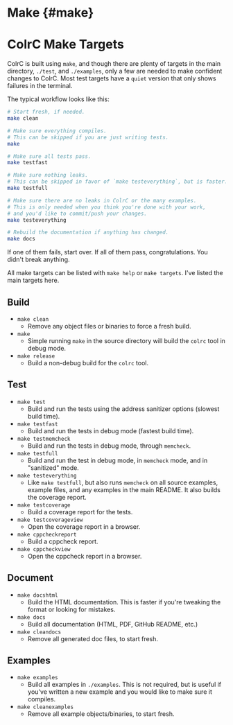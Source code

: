 # Make {#make}
# ColrC Make Targets

ColrC is built using `make`, and though there are plenty of targets in the
main directory, `./test`, and `./examples`, only a few are needed to make
confident changes to ColrC. Most test targets have a `quiet` version that
only shows failures in the terminal.

The typical workflow looks like this:
```bash
# Start fresh, if needed.
make clean

# Make sure everything compiles.
# This can be skipped if you are just writing tests.
make

# Make sure all tests pass.
make testfast

# Make sure nothing leaks.
# This can be skipped in favor of `make testeverything`, but is faster.
make testfull

# Make sure there are no leaks in ColrC or the many examples.
# This is only needed when you think you're done with your work,
# and you'd like to commit/push your changes.
make testeverything

# Rebuild the documentation if anything has changed.
make docs
```

If one of them fails, start over. If all of them pass, congratulations. You
didn't break anything.

All make targets can be listed with `make help` or `make targets`. I've listed
the main targets here.

## Build

- `make clean`
    - Remove any object files or binaries to force a fresh build.
- `make`
    - Simple running `make` in the source directory will build the `colrc`
    tool in debug mode.
- `make release`
    - Build a non-debug build for the `colrc` tool.

## Test

- `make test`
    - Build and run the tests using the address sanitizer options (slowest build time).
- `make testfast`
    - Build and run the tests in debug mode (fastest build time).
- `make testmemcheck`
    - Build and run the tests in debug mode, through `memcheck`.
- `make testfull`
    - Build and run the test in debug mode, in `memcheck` mode, and in "sanitized" mode.
- `make testeverything`
    - Like `make testfull`, but also runs `memcheck` on all source examples,
    example files, and any examples in the main README.
    It also builds the coverage report.
- `make testcoverage`
    - Build a coverage report for the tests.
- `make testcoverageview`
    - Open the coverage report in a browser.
- `make cppcheckreport`
    - Build a cppcheck report.
- `make cppcheckview`
    - Open the cppcheck report in a browser.

## Document

- `make docshtml`
    - Build the HTML documentation.
    This is faster if you're tweaking the format or looking for mistakes.
- `make docs`
    - Build all documentation (HTML, PDF, GitHub README, etc.)
- `make cleandocs`
    - Remove all generated doc files, to start fresh.

## Examples

- `make examples`
    - Build all examples in `./examples`.
    This is not required, but is useful if you've written a new example and
    you would like to make sure it compiles.
- `make cleanexamples`
    - Remove all example objects/binaries, to start fresh.
